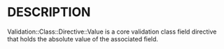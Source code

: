 # DESCRIPTION

Validation::Class::Directive::Value is a core validation class field directive
that holds the absolute value of the associated field.
